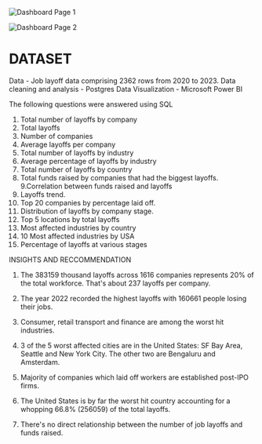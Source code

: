 
![Dashboard Page 1](https://github.com/user-attachments/assets/1eacf2bf-931b-40a9-ace5-099358368f7a)

![Dashboard Page 2](https://github.com/user-attachments/assets/f019c8eb-6a07-4f84-8858-58a6014121ef)

# DATASET
Data - Job layoff data comprising 2362 rows from 2020 to 2023.
Data cleaning and analysis - Postgres
Data Visualization - Microsoft Power BI

The following questions were answered using SQL
1. Total number of layoffs by company
2. Total layoffs
3.  Number of companies
4. Average layoffs per company
5. Total number of layoffs by industry
6. Average percentage of layoffs by industry
7. Total number of layoffs by country
8. Total funds raised by companies that had the biggest layoffs.
9.Correlation between funds raised and layoffs
10. Layoffs trend.
11. Top 20 companies by percentage laid off.
12. Distribution of layoffs by company stage.
13. Top 5 locations by total layoffs
14. Most affected industries by country
15. 10 Most affected industries by USA
16. Percentage of layoffs at various stages

INSIGHTS AND RECCOMMENDATION
 1. The 383159 thousand layoffs across 1616 companies represents 20% of the total workforce.
That's about 237 layoffs per company.

 2. The year 2022 recorded the highest layoffs with 160661 people losing their jobs.

 3. Consumer, retail transport and finance are among the worst hit industries.

 4. 3 of the 5 worst affected cities are in the United States: SF Bay Area, Seattle and New York City.
The other two are Bengaluru and Amsterdam.

 5. Majority of companies which laid off workers are established post-IPO firms.

 6. The United States is by far the worst hit country accounting for a whopping 66.8% (256059) of the total layoffs.

 7. There's no direct relationship between the number of job layoffs and funds raised. 
